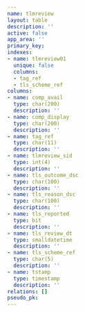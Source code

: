 ```yaml
---
name: tlmreview
layout: table
description: ''
active: false
app_area: ''
primary_key: 
indexes:
- name: tlmreview01
  unique: false
  columns:
  - tag_ref
  - tls_scheme_ref
columns:
- name: comp_avail
  type: char(200)
  description: ''
- name: comp_display
  type: char(200)
  description: ''
- name: tag_ref
  type: char(11)
  description: ''
- name: tlmreview_sid
  type: int(4)
  description: ''
- name: tls_outcome_dsc
  type: char(100)
  description: ''
- name: tls_reason_dsc
  type: char(100)
  description: ''
- name: tls_reported
  type: bit
  description: ''
- name: tls_review_dt
  type: smalldatetime
  description: ''
- name: tls_scheme_ref
  type: char(5)
  description: ''
- name: tstamp
  type: timestamp
  description: ''
relations: []
pseudo_pk: 
---
```


